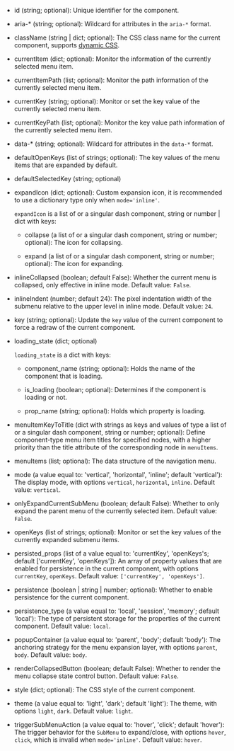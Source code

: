 - id (string; optional):
    Unique identifier for the component.

- aria-* (string; optional):
    Wildcard for attributes in the `aria-*` format.

- className (string | dict; optional):
    The CSS class name for the current component, supports [dynamic CSS](/advanced-classname).

- currentItem (dict; optional):
    Monitor the information of the currently selected menu item.

- currentItemPath (list; optional):
    Monitor the path information of the currently selected menu item.

- currentKey (string; optional):
    Monitor or set the key value of the currently selected menu item.

- currentKeyPath (list; optional):
    Monitor the key value path information of the currently selected menu item.

- data-* (string; optional):
    Wildcard for attributes in the `data-*` format.

- defaultOpenKeys (list of strings; optional):
    The key values of the menu items that are expanded by default.

- defaultSelectedKey (string; optional)

- expandIcon (dict; optional):
    Custom expansion icon, it is recommended to use a dictionary type only when `mode='inline'`.

    `expandIcon` is a list of or a singular dash component, string or number | dict with keys:

    - collapse (a list of or a singular dash component, string or number; optional):
        The icon for collapsing.

    - expand (a list of or a singular dash component, string or number; optional):
        The icon for expanding.

- inlineCollapsed (boolean; default False):
    Whether the current menu is collapsed, only effective in inline mode. Default value: `False`.

- inlineIndent (number; default 24):
    The pixel indentation width of the submenu relative to the upper level in inline mode. Default value: `24`.

- key (string; optional):
    Update the `key` value of the current component to force a redraw of the current component.

- loading_state (dict; optional)

    `loading_state` is a dict with keys:

    - component_name (string; optional):
        Holds the name of the component that is loading.

    - is_loading (boolean; optional):
        Determines if the component is loading or not.

    - prop_name (string; optional):
        Holds which property is loading.

- menuItemKeyToTitle (dict with strings as keys and values of type a list of or a singular dash component, string or number; optional):
    Define component-type menu item titles for specified nodes, with a higher priority than the title attribute of the corresponding node in `menuItems`.

- menuItems (list; optional):
    The data structure of the navigation menu.

- mode (a value equal to: 'vertical', 'horizontal', 'inline'; default 'vertical'):
    The display mode, with options `vertical`, `horizontal`, `inline`. Default value: `vertical`.

- onlyExpandCurrentSubMenu (boolean; default False):
    Whether to only expand the parent menu of the currently selected item. Default value: `False`.

- openKeys (list of strings; optional):
    Monitor or set the key values of the currently expanded submenu items.

- persisted_props (list of a value equal to: 'currentKey', 'openKeys's; default ['currentKey', 'openKeys']):
    An array of property values that are enabled for persistence in the current component, with options `currentKey`, `openKeys`.
    Default value: `['currentKey', 'openKeys']`.

- persistence (boolean | string | number; optional):
    Whether to enable persistence for the current component.

- persistence_type (a value equal to: 'local', 'session', 'memory'; default 'local'):
    The type of persistent storage for the properties of the current component. Default value: `local`.

- popupContainer (a value equal to: 'parent', 'body'; default 'body'):
    The anchoring strategy for the menu expansion layer, with options `parent`, `body`. Default value: `body`.

- renderCollapsedButton (boolean; default False):
    Whether to render the menu collapse state control button. Default value: `False`.

- style (dict; optional):
    The CSS style of the current component.

- theme (a value equal to: 'light', 'dark'; default 'light'):
    The theme, with options `light`, `dark`. Default value: `light`.

- triggerSubMenuAction (a value equal to: 'hover', 'click'; default 'hover'):
    The trigger behavior for the `SubMenu` to expand/close, with options `hover`, `click`, which is invalid when `mode='inline'`.
    Default value: `hover`.
